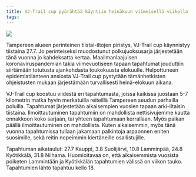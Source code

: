 ```yaml
---
title: VJ-Trail cup pyörähtää käyntiin heinäkuun viimeisellä viikolla
tags:
---
```


[![](https://live.staticflickr.com/65535/50163190953_0b88aa6b44_k_d.jpg)](https://www.flickr.com/photos/131233811@N02/50163190953/in/album-72157715273535223/)


Tampereen alueen perinteinen tiistai-iltojen piristys, VJ-Trail cup käynnistyy tiistaina 27.7. Jo perinteiseksi muodostunut polkujuoksusarja järjestetään tänä vuonna jo kahdeksatta kertaa. Maailmanlaajuisen koronaviruspandemian takia viimevuotiseen tapaan tapahtumat jouduttiin siirtämään totutusta ajankohdasta toukokuusta elokuulle. Helpottuneen epidemiatilanteen ansiosta VJ-Trail cup pystytään tämänhetkisten ohjeistusten mukaan järjestämään turvallisesti heinä-elokuun aikana.

VJ-Trail cup koostuu viidestä eri tapahtumasta, joissa kaikissa juostaan 5-7 kilometrin matka hyvin merkatuilla reiteillä Tampereen seudun parhailla poluilla. Tapahtumat järjestetään aikaisempien vuosien tapaan arki-iltaisin tiistaina. Ilmoittautuminen tapahtumiin on mahdollista nettisivujemme kautta ennakkoon koko sarjaan, tai yhteen tapahtumaan kerrallaan. Myös paikan päällä ilmoittautuminen on mahdollista. Kuten aikaisemmin, myös tänä vuonna tapahtumissa tullaan jakamaan palkintoja arpaonnen eniten suosimille, sekä reitin nopeimmin kiertäneille osallistujille.

Tapahtuman aikataulut:
27.7 Kauppi, 3.8 Suolijärvi, 10.8 Lamminpää, 24.8 Kyötikkälä, 31.8 Niihama. Huomioitavaa on, että aikaisemmista vuosista poiketen Lammintään ja Kyötikkälän tapahtumien välissä on viikon tauko. Tapahtumien lähtö tapahtuu kello 18.